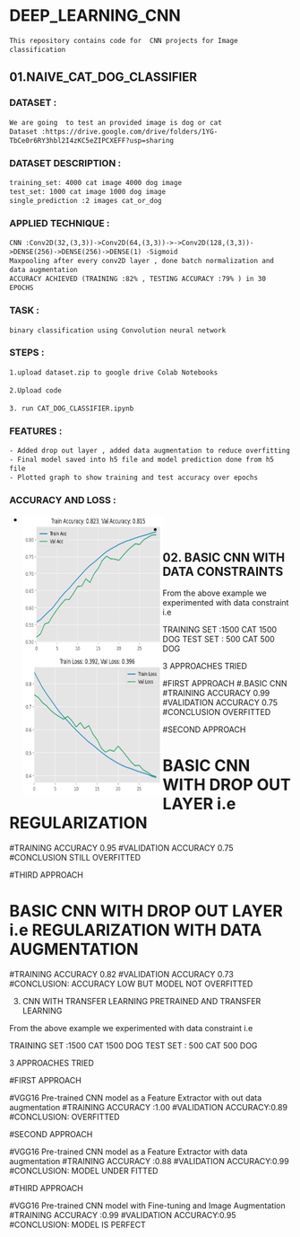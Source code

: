 # DEEP_LEARNING_CNN

	This repository contains code for  CNN projects for Image classification  

## 01.NAIVE_CAT_DOG_CLASSIFIER 

### DATASET :

	We are going  to test an provided image is dog or cat
	Dataset :https://drive.google.com/drive/folders/1YG-TbCe0r6RY3hbl2I4zKC5eZIPCXEFF?usp=sharing

### DATASET DESCRIPTION :

	training_set: 4000 cat image 4000 dog image 
	test_set: 1000 cat image 1000 dog image 
	single_prediction :2 images cat_or_dog 

### APPLIED TECHNIQUE :

	CNN :Conv2D(32,(3,3))->Conv2D(64,(3,3))->->Conv2D(128,(3,3))->DENSE(256)->DENSE(256)->DENSE(1) -Sigmoid
	Maxpooling after every conv2D layer , done batch normalization and data augmentation 
	ACCURACY ACHIEVED (TRAINING :82% , TESTING ACCURACY :79% ) in 30 EPOCHS


### TASK :

	binary classification using Convolution neural network	


### STEPS :

    1.upload dataset.zip to google drive Colab Notebooks 

    2.Upload code 

    3. run CAT_DOG_CLASSIFIER.ipynb 

### FEATURES :

	- Added drop out layer , added data augmentation to reduce overfitting 	
	- Final model saved into h5 file and model prediction done from h5 file 	
	- Plotted graph to show training and test accuracy over epochs 
	
### ACCURACY AND LOSS :


<ul>
<li><a href="url"><img src="https://github.com/jitendramishra1024/DEEP_LEARNING_CNN/blob/master/supporting_files/naive_image_classifier_accuracy.png" align="left" height="250" width="250" ></a></li>
<li><a href="url"><img src="https://github.com/jitendramishra1024/DEEP_LEARNING_CNN/blob/master/supporting_files/naive_image_classifier_loss.png" align="left" height="250" width="250" ></a></li>
</ul>





## 02. BASIC CNN WITH DATA CONSTRAINTS 


From the above example we experimented with data constraint i.e

TRAINING SET :1500 CAT 1500 DOG 
TEST SET     : 500 CAT 500 DOG 

3 APPROACHES TRIED 

#FIRST APPROACH 
 #.BASIC CNN
 #TRAINING ACCURACY 0.99
 #VALIDATION ACCURACY 0.75 
 #CONCLUSION OVERFITTED 

#SECOND  APPROACH 
 # BASIC CNN WITH DROP OUT LAYER i.e REGULARIZATION
 #TRAINING ACCURACY 0.95
 #VALIDATION ACCURACY 0.75 
 #CONCLUSION  STILL OVERFITTED 
 
#THIRD APPROACH 
 # BASIC CNN WITH DROP OUT LAYER i.e REGULARIZATION WITH DATA AUGMENTATION 
 #TRAINING ACCURACY 0.82
 #VALIDATION ACCURACY 0.73
 #CONCLUSION: ACCURACY LOW BUT MODEL NOT OVERFITTED 

03. CNN WITH TRANSFER LEARNING PRETRAINED AND TRANSFER LEARNING 


From the above example we experimented with data constraint i.e

TRAINING SET :1500 CAT 1500 DOG 
TEST SET     : 500 CAT 500 DOG 

3 APPROACHES TRIED 



#FIRST APPROACH 

 #VGG16 Pre-trained CNN model as a Feature Extractor with out data augmentation 
 #TRAINING ACCURACY :1.00
 #VALIDATION ACCURACY:0.89  
 #CONCLUSION: OVERFITTED 






#SECOND  APPROACH 

 #VGG16 Pre-trained CNN model as a Feature Extractor with data augmentation 
 #TRAINING ACCURACY :0.88
 #VALIDATION ACCURACY:0.99  
 #CONCLUSION: MODEL UNDER FITTED



#THIRD  APPROACH 

 #VGG16 Pre-trained CNN model with Fine-tuning and Image Augmentation
 #TRAINING ACCURACY :0.99
 #VALIDATION ACCURACY:0.95 
 #CONCLUSION: MODEL IS PERFECT
